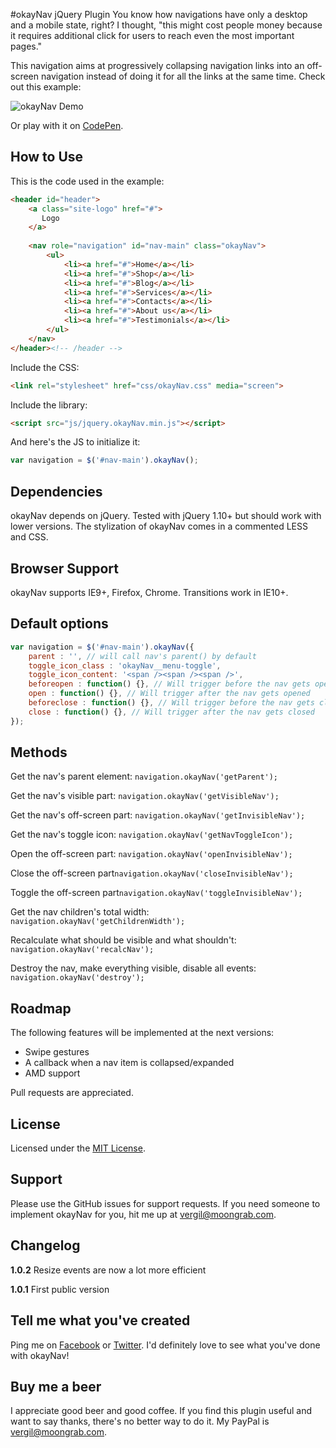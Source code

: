 #okayNav jQuery Plugin
You know how navigations have only a desktop and a mobile state, right? I thought, "this might cost people money because it requires additional click for users to reach even the most important pages."

This navigation aims at progressively collapsing navigation links into an off-screen navigation instead of doing it for all the links at the same time. Check out this example:

![okayNav Demo](https://raw.githubusercontent.com/VPenkov/okayNav/master/demo/demo.gif)

Or play with it on [CodePen](http://codepen.io/VPenkov/pen/wMZBOg).

## How to Use
This is the code used in the example:
```html
<header id="header">
    <a class="site-logo" href="#">
       Logo
    </a>
    
    <nav role="navigation" id="nav-main" class="okayNav">
        <ul>
            <li><a href="#">Home</a></li>
            <li><a href="#">Shop</a></li>
            <li><a href="#">Blog</a></li>
            <li><a href="#">Services</a></li>
            <li><a href="#">Contacts</a></li>
            <li><a href="#">About us</a></li>
            <li><a href="#">Testimonials</a></li>
        </ul>
    </nav>
</header><!-- /header -->
```
Include the CSS:
```html
<link rel="stylesheet" href="css/okayNav.css" media="screen">
```
Include the library:
```html
<script src="js/jquery.okayNav.min.js"></script>
```

And here's the JS to initialize it:
```javascript
var navigation = $('#nav-main').okayNav();
```

## Dependencies
okayNav depends on jQuery. Tested with jQuery 1.10+ but should work with lower versions.
The stylization of okayNav comes in a commented LESS and CSS.

## Browser Support
okayNav supports IE9+, Firefox, Chrome. Transitions work in IE10+.

## Default options
```javascript
var navigation = $('#nav-main').okayNav({
	parent : '', // will call nav's parent() by default
    toggle_icon_class : 'okayNav__menu-toggle',
    toggle_icon_content: '<span /><span /><span />',
    beforeopen : function() {}, // Will trigger before the nav gets opened
    open : function() {}, // Will trigger after the nav gets opened
    beforeclose : function() {}, // Will trigger before the nav gets closed
    close : function() {}, // Will trigger after the nav gets closed
});
```

## Methods
Get the nav's parent element: ``navigation.okayNav('getParent');``

Get the nav's visible part: ``navigation.okayNav('getVisibleNav');``

Get the nav's off-screen part: ``navigation.okayNav('getInvisibleNav');``

Get the nav's toggle icon: ``navigation.okayNav('getNavToggleIcon');``

Open the off-screen part: ``navigation.okayNav('openInvisibleNav');``

Close the off-screen part``navigation.okayNav('closeInvisibleNav');``

Toggle the off-screen part``navigation.okayNav('toggleInvisibleNav');``

Get the nav children's total width: ``navigation.okayNav('getChildrenWidth');``

Recalculate what should be visible and what shouldn't: ``navigation.okayNav('recalcNav');``

Destroy the nav, make everything visible, disable all events: ``navigation.okayNav('destroy');``

## Roadmap
The following features will be implemented at the next versions:
- Swipe gestures
- A callback when a nav item is collapsed/expanded
- AMD support

Pull requests are appreciated.

## License
Licensed under the [MIT License](https://opensource.org/licenses/MIT).

## Support
Please use the GitHub issues for support requests. If you need someone to implement okayNav for you, hit me up at [vergil@moongrab.com](vergil@moongrab.com).

## Changelog
**1.0.2**
Resize events are now a lot more efficient

**1.0.1**
First public version

## Tell me what you've created
Ping me on [Facebook](http://fb.com/vergil.penkov) or [Twitter](http://twitter.com/vergilpenkov). I'd definitely love to see what you've done with okayNav!

## Buy me a beer
I appreciate good beer and good coffee. If you find this plugin useful and want to say thanks, there's no better way to do it. My PayPal is [vergil@moongrab.com](vergil@moongrab.com).